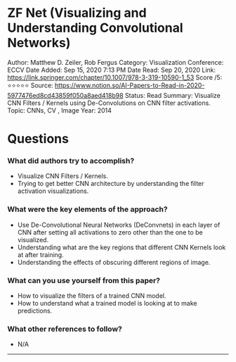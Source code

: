 # ZF Net (Visualizing and Understanding Convolutional Networks)

Author: Matthew D. Zeiler, Rob Fergus
Category: Visualization
Conference: ECCV
Date Added: Sep 15, 2020 7:13 PM
Date Read: Sep 20, 2020
Link: https://link.springer.com/chapter/10.1007/978-3-319-10590-1_53
Score /5: ⭐️⭐️⭐️⭐️⭐️
Source: https://www.notion.so/AI-Papers-to-Read-in-2020-5977476ed8cd43859f050a8aed418b98
Status: Read
Summary: Visualize CNN Filters / Kernels using De-Convolutions on CNN filter activations.
Topic: CNNs, CV , Image 
Year: 2014

# Questions

### What did authors try to accomplish?

- Visualize CNN Filters / Kernels.
- Trying to get better CNN architecture by understanding the filter activation visualizations.

### What were the key elements of the approach?

- Use De-Convolutional Neural Networks (DeConvnets) in each layer of CNN after setting all activations to zero other than the one to be visualized.
- Understanding what are the key regions that different CNN Kernels look at after training.
- Understanding the effects of obscuring different regions of image.

### What can you use yourself from this paper?

- How to visualize the filters of a trained CNN model.
- How to understand what a trained model is looking at to make predictions.

### What other references to follow?

- N/A

---